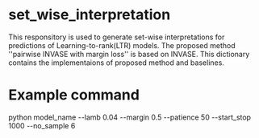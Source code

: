 # set_wise_interpretation

This responsitory is used to generate set-wise interpretations for predictions of Learning-to-rank(LTR) models. The proposed method ''pairwise INVASE with margin loss'' is based on INVASE. This dictionary contains the implementaions of proposed method and baselines.

# Example command

python model_name --lamb 0.04 --margin 0.5 --patience 50 --start_stop 1000 --no_sample 6






